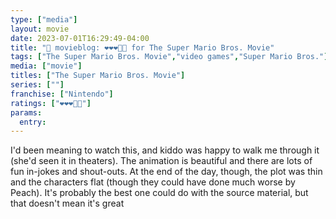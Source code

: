 ```yaml
---
type: ["media"]
layout: movie
date: 2023-07-01T16:29:49-04:00
title: "🍿 movieblog: ❤️❤️❤️🖤🖤 for The Super Mario Bros. Movie"
tags: ["The Super Mario Bros. Movie","video games","Super Mario Bros."]
media: ["movie"]
titles: ["The Super Mario Bros. Movie"]
series: [""]
franchise: ["Nintendo"]
ratings: ["❤️❤️❤️🖤🖤"]
params:
  entry:
---
```

I'd been meaning to watch this, and kiddo was happy to walk me through it (she'd seen it in theaters). The animation is beautiful and there are lots of fun in-jokes and shout-outs. At the end of the day, though, the plot was thin and the characters flat (though they could have done much worse by Peach). It's probably the best one could do with the source material, but that doesn't mean it's great
